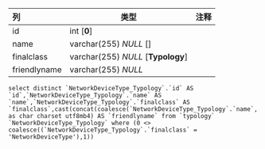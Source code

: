 | 列           | 类型                               | 注释 |
| :----------- | ---------------------------------- | ---- |
| id           | int [**0**]                        |      |
| name         | varchar(255) *NULL* []             |      |
| finalclass   | varchar(255) *NULL* [**Typology**] |      |
| friendlyname | varchar(255) *NULL*                |      |

```
select distinct `NetworkDeviceType_Typology`.`id` AS `id`,`NetworkDeviceType_Typology`.`name` AS `name`,`NetworkDeviceType_Typology`.`finalclass` AS `finalclass`,cast(concat(coalesce(`NetworkDeviceType_Typology`.`name`,'')) as char charset utf8mb4) AS `friendlyname` from `typology` `NetworkDeviceType_Typology` where (0 <> coalesce((`NetworkDeviceType_Typology`.`finalclass` = 'NetworkDeviceType'),1))
```

